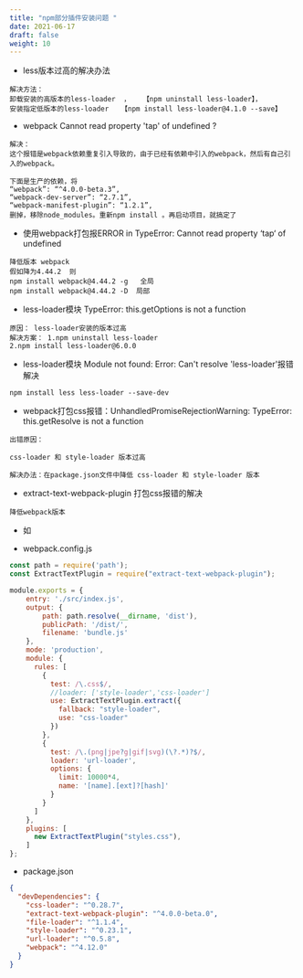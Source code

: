 ```yaml
---
title: "npm部分插件安装问题 "
date: 2021-06-17
draft: false
weight: 10
---
```




+ less版本过高的解决办法


```node
解决方法：
卸载安装的高版本的less-loader  ，   【npm uninstall less-loader】，
安装指定低版本的less-loader   【npm install less-loader@4.1.0 --save】
```

+ webpack Cannot read property 'tap' of undefined ?

```node
解决：
这个报错是webpack依赖重复引入导致的，由于已经有依赖中引入的webpack，然后有自己引入的webpack。

下面是生产的依赖，将
“webpack”: “^4.0.0-beta.3”,
“webpack-dev-server”: “2.7.1”,
“webpack-manifest-plugin”: “1.2.1”,
删掉，移除node_modules。重新npm install 。再启动项目，就搞定了
```

+ 使用webpack打包报ERROR in TypeError: Cannot read property ‘tap‘ of undefined

```node
降低版本 webpack
假如降为4.44.2  则
npm install webpack@4.44.2 -g   全局
npm install webpack@4.44.2 -D  局部
```

+ less-loader模块  TypeError: this.getOptions is not a function

```node
原因： less-loader安装的版本过高
解决方案： 1.npm uninstall less-loader
2.npm install less-loader@6.0.0
```

+ less-loader模块  Module not found: Error: Can't resolve 'less-loader'报错解决

```node
npm install less less-loader --save-dev
```

+ webpack打包css报错：UnhandledPromiseRejectionWarning: TypeError: this.getResolve is not a function

```node
出错原因：

css-loader 和 style-loader 版本过高

解决办法：在package.json文件中降低 css-loader 和 style-loader 版本
```

+ extract-text-webpack-plugin 打包css报错的解决

```node
降低webpack版本
```

+ 如

+ webpack.config.js

```js
const path = require('path');
const ExtractTextPlugin = require("extract-text-webpack-plugin");

module.exports = {
    entry: './src/index.js',
    output: {
        path: path.resolve(__dirname, 'dist'),
        publicPath: '/dist/',
        filename: 'bundle.js'
    },
    mode: 'production',
    module: {
      rules: [
        {
          test: /\.css$/,
          //loader: ['style-loader','css-loader']
          use: ExtractTextPlugin.extract({
            fallback: "style-loader",
            use: "css-loader"
          })
        },
        {
          test: /\.(png|jpe?g|gif|svg)(\?.*)?$/,
          loader: 'url-loader',
          options: {
            limit: 10000*4,
            name: '[name].[ext]?[hash]'
          }
        }
      ]
    },
    plugins: [
      new ExtractTextPlugin("styles.css"),
    ]
};
```


+ package.json

```json
{
  "devDependencies": {
    "css-loader": "^0.28.7",
    "extract-text-webpack-plugin": "^4.0.0-beta.0",
    "file-loader": "^1.1.4",
    "style-loader": "^0.23.1",
    "url-loader": "^0.5.8",
    "webpack": "^4.12.0"
  }
}
```